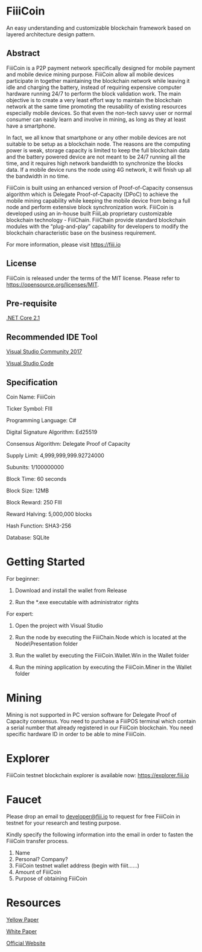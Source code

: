 # FiiiCoin

An easy understanding and customizable blockchain framework based on layered architecture design pattern.

## Abstract

FiiiCoin is a P2P payment network specifically designed for mobile payment and mobile device mining purpose. FiiiCoin allow all mobile devices participate in together maintaining the blockchain network while leaving it idle and charging the battery, instead of requiring expensive computer hardware running 24/7 to perform the block validation work. The main objective is to create a very least effort way to maintain the blockchain network at the same time promoting the reusability of existing resources especially mobile devices. So that even the non-tech savvy user or normal consumer can easily learn and involve in mining, as long as they at least have a smartphone.

In fact, we all know that smartphone or any other mobile devices are not suitable to be setup as a blockchain node. The reasons are the computing power is weak, storage capacity is limited to keep the full blockchain data and the battery powered device are not meant to be 24/7 running all the time, and it requires high network bandwidth to synchronize the blocks data. If a mobile device runs the node using 4G network, it will finish up all the bandwidth in no time.

FiiiCoin is built using an enhanced version of Proof-of-Capacity consensus algorithm which is Delegate Proof-of-Capacity (DPoC) to achieve the mobile mining capability while keeping the mobile device from being a full node and perform extensive block synchronization work. FiiiCoin is developed using an in-house built FiiiLab proprietary customizable blockchain technology - FiiiChain. FiiiChain provide standard blockchain modules with the “plug-and-play” capability for developers to modify the blockchain characteristic base on the business requirement.

For more information, please visit https://fiii.io

## License

FiiiCoin is released under the terms of the MIT license. Please refer to https://opensource.org/licenses/MIT.

## Pre-requisite

[.NET Core 2.1](https://www.microsoft.com/net/download/dotnet-core/2.1)

## Recommended IDE Tool

[Visual Studio Community 2017](https://visualstudio.microsoft.com/)

[Visual Studio Code](https://visualstudio.microsoft.com/)

## Specification

Coin Name: FiiiCoin

Ticker Symbol: FIII

Programming Language: C#

Digital Signature Algorithm: Ed25519

Consensus Algorithm: Delegate Proof of Capacity

Supply Limit: 4,999,999,999.92724000

Subunits: 1/100000000

Block Time: 60 seconds

Block Size: 12MB

Block Reward: 250 FIII

Reward Halving: 5,000,000 blocks

Hash Function: SHA3-256

Database: SQLite

# Getting Started

For beginner:

1. Download and install the wallet from Release

2. Run the *.exe executable with administrator rights

For expert:

1. Open the project with Visual Studio

2. Run the node by executing the FiiiChain.Node which is located at the Node\Presentation folder

3. Run the wallet by executing the FiiiCoin.Wallet.Win in the Wallet folder

4. Run the mining application by executing the FiiiCoin.Miner in the Wallet folder

# Mining

Mining is not supported in PC version software for Delegate Proof of Capacity consensus. You need to purchase a FiiiPOS terminal which contain a serial number that already registered in our FiiiCoin blockchain. You need specific hardware ID in order to be able to mine FiiiCoin.

# Explorer

FiiiCoin testnet blockchain explorer is available now: https://explorer.fiii.io

# Faucet

Please drop an email to developer@fiii.io to request for free FiiiCoin in testnet for your research and testing purpose.

Kindly specify the following information into the email in order to fasten the FiiiCoin transfer process.

1. Name
2. Personal? Company?
3. FiiiCoin testnet wallet address (begin with fiiit......)
4. Amount of FiiiCoin
5. Purpose of obtaining FiiiCoin
  
# Resources

[Yellow Paper](https://fiii.io/images/doc/fiiicoin.yellowpaper.v01.pdf)

[White Paper](https://fiii.io/images/doc/whitepaper.pdf)

[Official Website](https://fiii.io)

